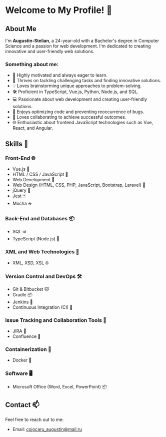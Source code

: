 # Welcome to My Profile! 👋

## About Me

I'm **Augustin-Stelian**, a 24-year-old with a Bachelor's degree in Computer Science and a passion for web development. I'm dedicated to creating innovative and user-friendly web solutions.

### Something about me:

- 🚀 Highly motivated and always eager to learn.
- 🌟 Thrives on tackling challenging tasks and finding innovative solutions.
- 💡 Loves brainstorming unique approaches to problem-solving.
- 🛠️ Proficient in TypeScript, Vue.js, Python, Node.js, and SQL.
- 💻 Passionate about web development and creating user-friendly solutions.
- 🔧 Enjoys optimizing code and preventing reoccurrence of bugs.
- 🤝 Loves collaborating to achieve successful outcomes.
- 🌐 Enthusiastic about frontend JavaScript technologies such as Vue, React, and Angular.

## Skills 🚀

### Front-End 🌐

- Vue.js 📸
- HTML / CSS / JavaScript 🎨
- Web Development 🚀
- Web Design (HTML, CSS, PHP, JavaScript, Bootstrap, Laravel) 💼
- jQuery 🔧
- Jest 🃏
- Mocha ☕

### Back-End and Databases 📦

- SQL 📊
- TypeScript (Node.js) 🦄

### XML and Web Technologies 📜

- XML, XSD, XSL 🌐

### Version Control and DevOps 🛠️

- Git & Bitbucket 🐱
- Gradle 📦
- Jenkins 🚀
- Continuous Integration (CI) 🔄

### Issue Tracking and Collaboration Tools 📝

- JIRA 📝
- Confluence 📄

### Containerization 🐳

- Docker 🐳

### Software 🖥️

- Microsoft Office (Word, Excel, PowerPoint) 📦

## Contact 📫

Feel free to reach out to me:

- Email: cojocaru_augustin@mail.ru
